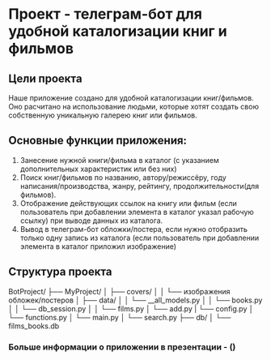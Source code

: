# Проект - телеграм-бот для удобной каталогизации книг и фильмов

## Цели проекта
Наше приложение создано для удобной каталогизации книг/фильмов.
Оно расчитано на использование людьми, которые хотят создать свою собственную уникальную галерею книг или фильмов.

## Основные функции приложения:
1. Занесение нужной книги/фильма в каталог (с указанием дополнительных характеристик или без них)
2. Поиск книг/фильмов по названию, автору/режиссёру, году написания/производства, жанру, рейтингу, продолжительности(для фильмов).
3. Отображение действующих ссылок на книгу или фильм (если пользователь при добавлении элемента в каталог указал рабочую ссылку) при выводе данных из каталога.
4. Вывод в телеграм-бот обложки/постера, если нужно отобразить только одну запись из каталога (если пользователь при добавлении элемента в каталог приложил изображение)

## Структура проекта
BotProject/
├── MyProject/
│   ├── covers/
│   │   └── изображения обложек/постеров
│   ├── data/
│   │   └── __all_models.py
│   │   └── books.py
│   │   └── db_session.py
│   │   └── films.py
│   └── add.py
|   └── config.py
│   └── functions.py
│   └── main.py
│   └── search.py
├── db/
│   └── films_books.db

### Больше информации о приложении в презентации - ()
